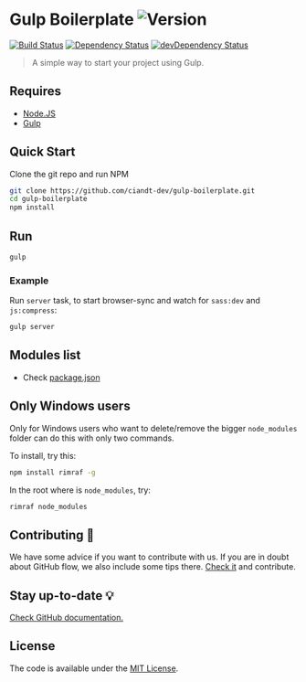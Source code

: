 # Gulp Boilerplate ![Version](https://img.shields.io/badge/Version-1.0.4-green.svg)
[![Build Status](https://travis-ci.org/ciandt-dev/gulp-boilerplate.svg)](https://travis-ci.org/ciandt-dev/gulp-boilerplate)
[![Dependency Status](https://david-dm.org/ciandt-dev/gulp-boilerplate.svg)](https://david-dm.org/ciandt-dev/gulp-boilerplate/#info=dependencies&view=table)
[![devDependency Status](https://david-dm.org/ciandt-dev/gulp-boilerplate/dev-status.svg)](https://david-dm.org/ciandt-dev/gulp-boilerplate/#info=devDependencies&view=table)
> A simple way to start your project using Gulp.

## Requires
* [Node.JS](http://nodejs.org/)
* [Gulp](http://gulpjs.com)

## Quick Start

Clone the git repo and run NPM

``` bash
git clone https://github.com/ciandt-dev/gulp-boilerplate.git
cd gulp-boilerplate
npm install
```

## Run
``` bash
gulp
```

### Example

Run `server` task, to start browser-sync and watch for `sass:dev` and `js:compress`:
``` bash
gulp server
```

## Modules list
* Check [package.json](package.json)

## Only Windows users

Only for Windows users who want to delete/remove the bigger ```node_modules``` folder can do this with only two commands.

To install, try this:
```bash
npm install rimraf -g
```

In the root where is ```node_modules```, try:
```bash
rimraf node_modules
```

## Contributing :wrench:
We have some advice if you want to contribute with us. If you are in doubt about GitHub flow, we also include some tips there. [Check it](https://github.com/ciandt-dev/gulp-boilerplate/blob/master/CONTRIBUTING.md) and contribute.

## Stay up-to-date :bulb:
[Check GitHub documentation.](https://github.com/ciandt-dev/gulp-boilerplate/blob/master/CONTRIBUTING.md#updating-your-fork)

## License

The code is available under the [MIT License](LICENSE.md).
